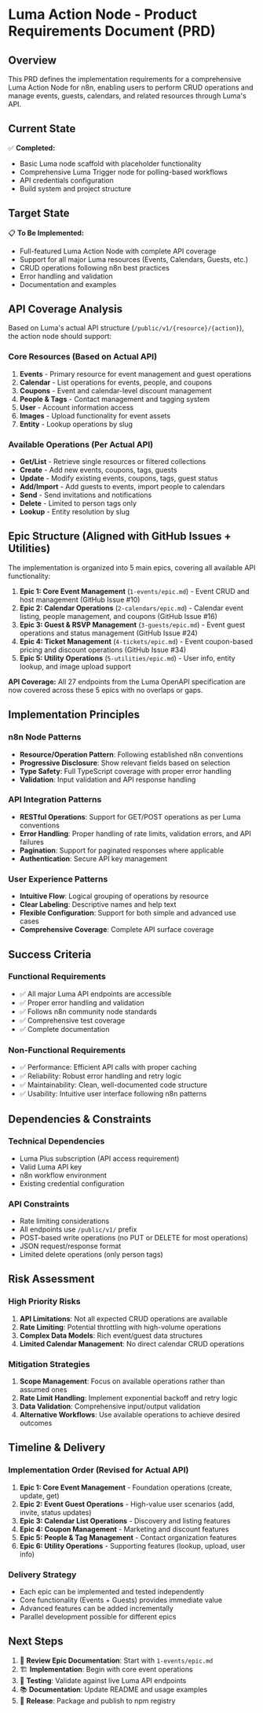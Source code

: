 # Luma Action Node - Product Requirements Document (PRD)

## Overview

This PRD defines the implementation requirements for a comprehensive Luma Action Node for n8n, enabling users to perform CRUD operations and manage events, guests, calendars, and related resources through Luma's API.

## Current State

✅ **Completed:**
- Basic Luma node scaffold with placeholder functionality
- Comprehensive Luma Trigger node for polling-based workflows  
- API credentials configuration
- Build system and project structure

## Target State

📋 **To Be Implemented:**
- Full-featured Luma Action Node with complete API coverage
- Support for all major Luma resources (Events, Calendars, Guests, etc.)
- CRUD operations following n8n best practices
- Error handling and validation
- Documentation and examples

## API Coverage Analysis

Based on Luma's actual API structure (`/public/v1/{resource}/{action}`), the action node should support:

### Core Resources (Based on Actual API)
1. **Events** - Primary resource for event management and guest operations
2. **Calendar** - List operations for events, people, and coupons
3. **Coupons** - Event and calendar-level discount management
4. **People & Tags** - Contact management and tagging system
5. **User** - Account information access
6. **Images** - Upload functionality for event assets
7. **Entity** - Lookup operations by slug

### Available Operations (Per Actual API)
- **Get/List** - Retrieve single resources or filtered collections
- **Create** - Add new events, coupons, tags, guests
- **Update** - Modify existing events, coupons, tags, guest status
- **Add/Import** - Add guests to events, import people to calendars
- **Send** - Send invitations and notifications
- **Delete** - Limited to person tags only
- **Lookup** - Entity resolution by slug

## Epic Structure (Aligned with GitHub Issues + Utilities)

The implementation is organized into 5 main epics, covering all available API functionality:

1. **Epic 1: Core Event Management** (`1-events/epic.md`) - Event CRUD and host management (GitHub Issue #10)
2. **Epic 2: Calendar Operations** (`2-calendars/epic.md`) - Calendar event listing, people management, and coupons (GitHub Issue #16)  
3. **Epic 3: Guest & RSVP Management** (`3-guests/epic.md`) - Event guest operations and status management (GitHub Issue #24)
4. **Epic 4: Ticket Management** (`4-tickets/epic.md`) - Event coupon-based pricing and discount operations (GitHub Issue #34)
5. **Epic 5: Utility Operations** (`5-utilities/epic.md`) - User info, entity lookup, and image upload support

**API Coverage:** All 27 endpoints from the Luma OpenAPI specification are now covered across these 5 epics with no overlaps or gaps.

## Implementation Principles

### n8n Node Patterns
- **Resource/Operation Pattern**: Following established n8n conventions
- **Progressive Disclosure**: Show relevant fields based on selection
- **Type Safety**: Full TypeScript coverage with proper error handling
- **Validation**: Input validation and API response handling

### API Integration Patterns  
- **RESTful Operations**: Support for GET/POST operations as per Luma conventions
- **Error Handling**: Proper handling of rate limits, validation errors, and API failures
- **Pagination**: Support for paginated responses where applicable
- **Authentication**: Secure API key management

### User Experience Patterns
- **Intuitive Flow**: Logical grouping of operations by resource
- **Clear Labeling**: Descriptive names and help text
- **Flexible Configuration**: Support for both simple and advanced use cases
- **Comprehensive Coverage**: Complete API surface coverage

## Success Criteria

### Functional Requirements
- ✅ All major Luma API endpoints are accessible
- ✅ Proper error handling and validation  
- ✅ Follows n8n community node standards
- ✅ Comprehensive test coverage
- ✅ Complete documentation

### Non-Functional Requirements
- ✅ Performance: Efficient API calls with proper caching
- ✅ Reliability: Robust error handling and retry logic
- ✅ Maintainability: Clean, well-documented code structure
- ✅ Usability: Intuitive user interface following n8n patterns

## Dependencies & Constraints

### Technical Dependencies
- Luma Plus subscription (API access requirement)
- Valid Luma API key
- n8n workflow environment
- Existing credential configuration

### API Constraints
- Rate limiting considerations
- All endpoints use `/public/v1/` prefix
- POST-based write operations (no PUT or DELETE for most operations)
- JSON request/response format
- Limited delete operations (only person tags)

## Risk Assessment

### High Priority Risks
1. **API Limitations**: Not all expected CRUD operations are available
2. **Rate Limiting**: Potential throttling with high-volume operations
3. **Complex Data Models**: Rich event/guest data structures
4. **Limited Calendar Management**: No direct calendar CRUD operations

### Mitigation Strategies
1. **Scope Management**: Focus on available operations rather than assumed ones
2. **Rate Limit Handling**: Implement exponential backoff and retry logic
3. **Data Validation**: Comprehensive input/output validation
4. **Alternative Workflows**: Use available operations to achieve desired outcomes

## Timeline & Delivery

### Implementation Order (Revised for Actual API)
1. **Epic 1: Core Event Management** - Foundation operations (create, update, get)
2. **Epic 2: Event Guest Operations** - High-value user scenarios (add, invite, status updates)
3. **Epic 3: Calendar List Operations** - Discovery and listing features
4. **Epic 4: Coupon Management** - Marketing and discount features
5. **Epic 5: People & Tag Management** - Contact organization features
6. **Epic 6: Utility Operations** - Supporting features (lookup, upload, user info)

### Delivery Strategy
- Each epic can be implemented and tested independently
- Core functionality (Events + Guests) provides immediate value
- Advanced features can be added incrementally
- Parallel development possible for different epics

## Next Steps

1. 📖 **Review Epic Documentation**: Start with `1-events/epic.md`
2. 🏗️ **Implementation**: Begin with core event operations
3. 🧪 **Testing**: Validate against live Luma API endpoints
4. 📚 **Documentation**: Update README and usage examples
5. 🚀 **Release**: Package and publish to npm registry
